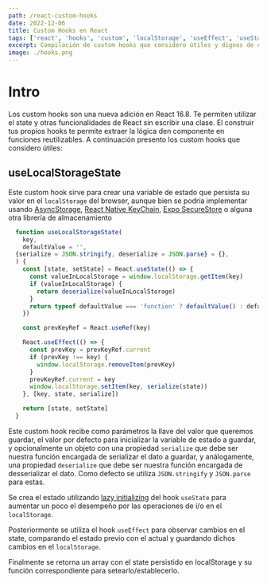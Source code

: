 ```yaml
---
path: /react-custom-hooks
date: 2022-12-06
title: Custom Hooks en React
tags: ['react', 'hooks', 'custom', 'localStorage', 'useEffect', 'useState']
excerpt: Compilación de custom hooks que considero útiles y dignos de compartir ⚛️🪝
image: ./hooks.png
---
```

# Intro

Los custom hooks son una nueva adición en React 16.8. Te permiten utilizar el state y otras funcionalidades de React sin escribir una clase. El construir tus propios hooks te permite extraer la lógica den componente en funciones reutilizables. A continuación presento los custom hooks que considero útiles:

## useLocalStorageState

Este custom hook sirve para crear una variable de estado que persista su valor en el `localStorage` del browser, aunque bien se podría implementar usando [AsyncStorage](https://github.com/react-native-async-storage/async-storage), [React Native KeyChain](https://github.com/oblador/react-native-keychain), [Expo SecureStore](https://docs.expo.dev/versions/latest/sdk/securestore/) o alguna otra librería de almacenamiento

```javascript
  function useLocalStorageState(
    key,
    defaultValue = '',
  {serialize = JSON.stringify, deserialize = JSON.parse} = {},
  ) {
    const [state, setState] = React.useState(() => {
      const valueInLocalStorage = window.localStorage.getItem(key)
      if (valueInLocalStorage) {
        return deserialize(valueInLocalStorage)
      }
      return typeof defaultValue === 'function' ? defaultValue() : defaultValue
    })

    const prevKeyRef = React.useRef(key)

    React.useEffect(() => {
      const prevKey = prevKeyRef.current
      if (prevKey !== key) {
        window.localStorage.removeItem(prevKey)
      }
      prevKeyRef.current = key
      window.localStorage.setItem(key, serialize(state))
    }, [key, state, serialize])

    return [state, setState]
  }
```
Este custom hook recibe como parámetros la llave del valor que queremos guardar, el valor por defecto para inicializar la variable de estado a guardar, y opcionalmente un objeto con una propiedad `serialize` que debe ser nuestra función encargada de serializar el dato a guardar, y análogamente, una propiedad `deserialize` que debe ser nuestra función encargada de desserializar el dato. Como defecto se utiliza `JSON.stringify` y `JSON.parse` para estas.

Se crea el estado utilizando [lazy initializing](https://kentcdodds.com/blog/use-state-lazy-initialization-and-function-updates) del hook `useState` para aumentar un poco el desempeño por las operaciones de i/o en el `localStorage`.

Posteriormente se utiliza el hook `useEffect` para observar cambios en el state, comparando el estado previo con el actual y guardando dichos cambios en el `localStorage`.

Finalmente se retorna un array con el state persistido en localStorage y su función correspondiente para setearlo/establecerlo.
